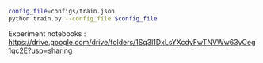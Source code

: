```bash
config_file=configs/train.json
python train.py --config_file $config_file
```

Experiment notebooks : https://drive.google.com/drive/folders/1Sq3l1DxLsYXcdyFwTNVWw63yCeg1qc2E?usp=sharing